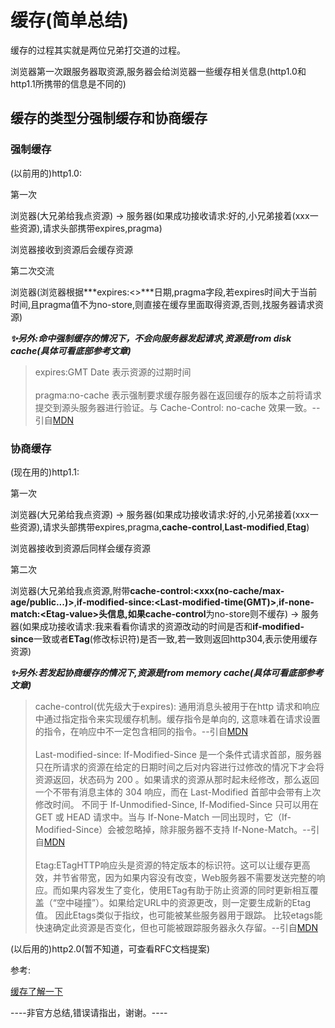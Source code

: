 # 缓存(简单总结)

缓存的过程其实就是两位兄弟打交道的过程。

浏览器第一次跟服务器取资源,服务器会给浏览器一些缓存相关信息(http1.0和http1.1所携带的信息是不同的)

## 缓存的类型分**强制缓存**和**协商缓存**

### 强制缓存

(以前用的)http1.0:

第一次

浏览器(大兄弟给我点资源) -> 服务器(如果成功接收请求:好的,小兄弟接着(xxx一些资源),请求头部携带expires,pragma)

浏览器接收到资源后会缓存资源

第二次交流

浏览器(浏览器根据***expires:<>***日期,pragma字段,若expires时间大于当前时间,且pragma值不为no-store,则直接在缓存里面取得资源,否则,找服务器请求资源)

***✨另外:命中强制缓存的情况下，不会向服务器发起请求,资源是from disk cache(具体可看底部参考文章)***

> expires:GMT Date 表示资源的过期时间\
\
> pragma:no-cache  表示强制要求缓存服务器在返回缓存的版本之前将请求提交到源头服务器进行验证。与 Cache-Control: no-cache 效果一致。--引自[MDN](https://developer.mozilla.org/zh-CN/docs/Web/HTTP/Headers/Pragma)

### 协商缓存

(现在用的)http1.1:

第一次

浏览器(大兄弟给我点资源) -> 服务器(如果成功接收请求:好的,小兄弟接着(xxx一些资源),请求头部携带expires,pragma,**cache-control**,**Last-modified**,**Etag**)

浏览器接收到资源后同样会缓存资源

第二次

浏览器(大兄弟给我点资源,附带**cache-control:\<xxx(no-cache/max-age/public...)\>**,**if-modified-since:\<Last-modified-time(GMT)\>**,**if-none-match:\<Etag-value\>**头信息,如果**cache-control**为no-store则不缓存) -> 服务器(如果成功接收请求:我来看看你请求的资源改动的时间是否和**if-modified-since**一致或者**ETag**(修改标识符)是否一致,若一致则返回http304,表示使用缓存资源)

***✨另外:若发起协商缓存的情况下,资源是from memory cache(具体可看底部参考文章)***

> cache-control(优先级大于expires): 通用消息头被用于在http 请求和响应中通过指定指令来实现缓存机制。缓存指令是单向的, 这意味着在请求设置的指令，在响应中不一定包含相同的指令。--引自[MDN](https://developer.mozilla.org/zh-CN/docs/Web/HTTP/Headers/Cache-Control)
\
\
> Last-modified-since: If-Modified-Since 是一个条件式请求首部，服务器只在所请求的资源在给定的日期时间之后对内容进行过修改的情况下才会将资源返回，状态码为 200  。如果请求的资源从那时起未经修改，那么返回一个不带有消息主体的  304  响应，而在 Last-Modified 首部中会带有上次修改时间。 不同于  If-Unmodified-Since, If-Modified-Since 只可以用在 GET 或 HEAD 请求中。当与 If-None-Match 一同出现时，它（If-Modified-Since）会被忽略掉，除非服务器不支持 If-None-Match。--引自[MDN](https://developer.mozilla.org/zh-CN/docs/Web/HTTP/Headers/If-Modified-Since)
\
\
>Etag:ETagHTTP响应头是资源的特定版本的标识符。这可以让缓存更高效，并节省带宽，因为如果内容没有改变，Web服务器不需要发送完整的响应。而如果内容发生了变化，使用ETag有助于防止资源的同时更新相互覆盖（“空中碰撞”）。如果给定URL中的资源更改，则一定要生成新的Etag值。 因此Etags类似于指纹，也可能被某些服务器用于跟踪。 比较etags能快速确定此资源是否变化，但也可能被跟踪服务器永久存留。--引自[MDN](https://developer.mozilla.org/zh-CN/docs/Web/HTTP/Headers/ETag)

(以后用的)http2.0(暂不知道，可查看RFC文档提案)

参考:

[缓存了解一下](https://excaliburhan.com/post/things-you-should-know-about-browser-cache.html)

----非官方总结,错误请指出，谢谢。----